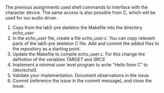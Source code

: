 The previous assignments used shell commands to interface with the character device. The same access is also possible from C, which will be used for our audio driver. 

1. Copy from the lab5-pre skeleton the Makefile into the directory *echo_user*
2. In the *echo_user* file, create a file *echo_user.c*. You can copy relevant parts of the lab5-pre skeleton C file. Add and commit the added files to the repository as a starting point.
3. Update the Makefile to compile echo_user.c. For this change the definition of the variables *TARGET* and *SRCS*
4. Implement a minimal user level program to write "Hello from C" to /dev/echo0. 
5. Validate your implementation. Document observations in the issue.
7. Commit (reference the issue in the commit message), and close the issue.
